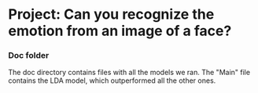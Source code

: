 # Project: Can you recognize the emotion from an image of a face?

### Doc folder

The doc directory contains files with all the models we ran. The "Main" file contains the LDA model, which outperformed all the other ones.   
